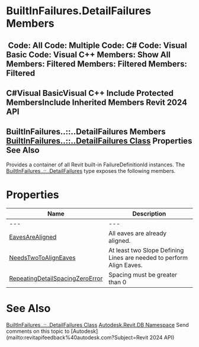 # BuiltInFailures.DetailFailures Members

﻿
 Code: All Code: Multiple Code: C# Code: Visual Basic Code: Visual C++  Members: Show All Members: Filtered Members: Filtered Members: Filtered   
---  
C#Visual BasicVisual C++
Include Protected MembersInclude Inherited Members
Revit 2024 API  
---  
BuiltInFailures..::..DetailFailures Members  
[BuiltInFailures..::..DetailFailures Class](638c3d0a-a7c5-0729-4fa5-ceae2ab0af5a.md "BuiltInFailures.DetailFailures Class") Properties See Also  
---  
Provides a container of all Revit built-in FailureDefinitionId instances.
The [BuiltInFailures..::..DetailFailures](638c3d0a-a7c5-0729-4fa5-ceae2ab0af5a.md "BuiltInFailures.DetailFailures Class") type exposes the following members.
# Properties
| Name | Description |
| --- | --- |
| --- | --- | --- |
| [EavesAreAligned](1253d766-2e0f-3b6e-8647-bb8b20aa7efe.md "EavesAreAligned Property") | All eaves are already aligned. |
| [NeedsTwoToAlignEaves](1655ec14-830d-0f11-66bb-df38d5994e9e.md "NeedsTwoToAlignEaves Property") | At least two Slope Defining Lines are needed to perform Align Eaves. |
| [RepeatingDetailSpacingZeroError](ae28150e-b7e2-8adf-f449-a6e8dfc546c3.md "RepeatingDetailSpacingZeroError Property") | Spacing must be greater than 0 |

# See Also
[BuiltInFailures..::..DetailFailures Class](638c3d0a-a7c5-0729-4fa5-ceae2ab0af5a.md "BuiltInFailures.DetailFailures Class")
[Autodesk.Revit.DB Namespace](87546ba7-461b-c646-cbb1-2cb8f5bff8b2.md "Autodesk.Revit.DB Namespace")
Send comments on this topic to [Autodesk](mailto:revitapifeedback%40autodesk.com?Subject=Revit 2024 API)